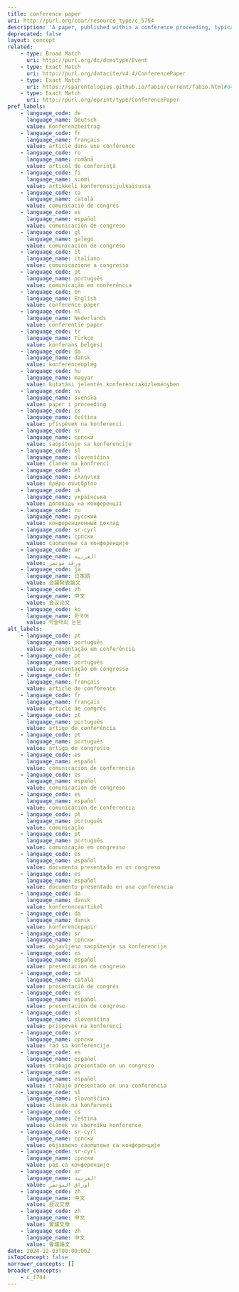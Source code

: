```yaml
---
title: conference paper
uri: http://purl.org/coar/resource_type/c_5794
description: 'A paper, published within a conference proceeding, typically the realization of a research paper reporting original research findings. [Source: Adapted from https://sparontologies.github.io/fabio/current/fabio.html#d4e2635]'
deprecated: false
layout: concept
related:
    - type: Broad Match
      uri: http://purl.org/dc/dcmitype/Event
    - type: Exact Match
      uri: http://purl.org/datacite/v4.4/ConferencePaper
    - type: Exact Match
      uri: https://sparontologies.github.io/fabio/current/fabio.html#d4e2635
    - type: Exact Match
      uri: http://purl.org/eprint/type/ConferencePaper
pref_labels:
    - language_code: de
      language_name: Deutsch
      value: Konferenzbeitrag
    - language_code: fr
      language_name: français
      value: article dans une conférence
    - language_code: ro
      language_name: română
      value: articol de conferinţă
    - language_code: fi
      language_name: suomi
      value: artikkeli konferenssijulkaisussa
    - language_code: ca
      language_name: català
      value: comunicació de congrés
    - language_code: es
      language_name: español
      value: comunicación de congreso
    - language_code: gl
      language_name: galego
      value: comunicación de congreso
    - language_code: it
      language_name: italiano
      value: comunicazione a congresso
    - language_code: pt
      language_name: português
      value: comunicação em conferência
    - language_code: en
      language_name: English
      value: conference paper
    - language_code: nl
      language_name: Nederlands
      value: conferentie paper
    - language_code: tr
      language_name: Türkçe
      value: konferans belgesi
    - language_code: da
      language_name: dansk
      value: konferenceoplæg
    - language_code: hu
      language_name: magyar
      value: kutatási jelentés konferenciaközleményben
    - language_code: sv
      language_name: svenska
      value: paper i proceeding
    - language_code: cs
      language_name: čeština
      value: příspěvek na konferenci
    - language_code: sr
      language_name: српски
      value: saopštenje sa konferencije
    - language_code: sl
      language_name: slovenščina
      value: članek na konfrenci
    - language_code: el
      language_name: Ελληνικά
      value: άρθρο συνεδρίου
    - language_code: uk
      language_name: українська
      value: доповідь на конференції
    - language_code: ru
      language_name: русский
      value: конференционный доклад
    - language_code: sr-cyrl
      language_name: српски
      value: саопштење са конференције
    - language_code: ar
      language_name: العربية
      value: ورقة مؤتمر
    - language_code: ja
      language_name: 日本語
      value: 会議発表論文
    - language_code: zh
      language_name: 中文
      value: 会议论文
    - language_code: ko
      language_name: 한국어
      value: 학술대회 논문
alt_labels:
    - language_code: pt
      language_name: português
      value: apresentação em conferência
    - language_code: pt
      language_name: português
      value: apresentação em congresso
    - language_code: fr
      language_name: français
      value: article de conférence
    - language_code: fr
      language_name: français
      value: article de congrès
    - language_code: pt
      language_name: português
      value: artigo de conferência
    - language_code: pt
      language_name: português
      value: artigo de congresso
    - language_code: es
      language_name: español
      value: comunicacion de conferencia
    - language_code: es
      language_name: español
      value: comunicacion de congreso
    - language_code: es
      language_name: español
      value: comunicación de conferencia
    - language_code: pt
      language_name: português
      value: comunicação
    - language_code: pt
      language_name: português
      value: comunicação em congresso
    - language_code: es
      language_name: español
      value: documento presentado en un congreso
    - language_code: es
      language_name: español
      value: documento presentado en una conferencia
    - language_code: da
      language_name: dansk
      value: konferenceartikel
    - language_code: da
      language_name: dansk
      value: konferencepapir
    - language_code: sr
      language_name: српски
      value: objavljeno saopštenje sa konferencije
    - language_code: es
      language_name: español
      value: presentacion de congreso
    - language_code: ca
      language_name: català
      value: presentació de congrés
    - language_code: es
      language_name: español
      value: presentación de congreso
    - language_code: sl
      language_name: slovenščina
      value: prispevek na konferenci
    - language_code: sr
      language_name: српски
      value: rad sa konferencije
    - language_code: es
      language_name: español
      value: trabajo presentado en un congreso
    - language_code: es
      language_name: español
      value: trabajo presentado en una conferencia
    - language_code: sl
      language_name: slovenščina
      value: članek na konferenci
    - language_code: cs
      language_name: čeština
      value: článek ve sborníku konference
    - language_code: sr-cyrl
      language_name: српски
      value: објављено саопштење са конференције
    - language_code: sr-cyrl
      language_name: српски
      value: рад са конференције
    - language_code: ar
      language_name: العربية
      value: اوراق المؤتمر
    - language_code: zh
      language_name: 中文
      value: 会议文章
    - language_code: zh
      language_name: 中文
      value: 會議文章
    - language_code: zh
      language_name: 中文
      value: 會議論文
date: 2024-12-03T00:00:00Z
isTopConcept: false
narrower_concepts: []
broader_concepts:
    - c_f744
---
```


